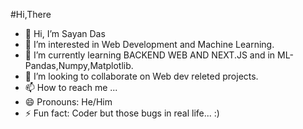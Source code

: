 #Hi,There
- 👋 Hi, I’m Sayan Das
- 👀 I’m interested in Web Development and Machine Learning.
- 🌱 I’m currently learning BACKEND WEB AND NEXT.JS and in ML- Pandas,Numpy,Matplotlib.
- 💞️ I’m looking to collaborate on Web dev releted projects.
- 📫 How to reach me ...
- 😄 Pronouns: He/Him
- ⚡ Fun fact: Coder but those bugs in real life... :)

<!---
SayanDas07/SayanDas07 is a ✨ special ✨ repository because its `README.md` (this file) appears on your GitHub profile.
You can click the Preview link to take a look at your changes.
--->
